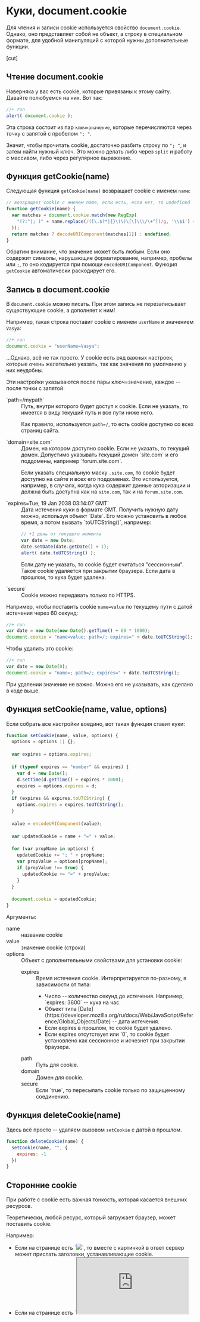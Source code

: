 # Куки, document.cookie 

Для чтения и записи cookie используется свойство `document.cookie`. Однако, оно представляет собой не объект, а строку в специальном формате, для удобной манипуляций с которой нужны дополнительные функции.

[cut]

## Чтение document.cookie

Наверняка у вас есть cookie, которые привязаны к этому сайту. Давайте полюбуемся на них. Вот так:

```js
//+ run
alert( document.cookie );
```

Эта строка состоит из пар `ключ=значение`, которые перечисляются через точку с запятой с пробелом `"; "`. 

Значит, чтобы прочитать cookie, достаточно разбить строку по `"; "`, и затем найти нужный ключ. Это можно делать либо через `split` и работу с массивом, либо через регулярное выражение.

## Функция getCookie(name)

Следующая функция `getCookie(name)` возвращает cookie с именем `name`:

```js
// возвращает cookie с именем name, если есть, если нет, то undefined
function getCookie(name) {
  var matches = document.cookie.match(new RegExp(
    "(?:^|; )" + name.replace(/([\.$?*|{}\(\)\[\]\\\/\+^])/g, '\\$1') + "=([^;]*)"
  ));
  return matches ? decodeURIComponent(matches[1]) : undefined;
}
```

Обратим внимание, что значение может быть любым. Если оно содержит символы, нарушающие форматирование, например, пробелы или `;`, то оно кодируется при помощи `encodeURIComponent`. Функция `getCookie` автоматически раскодирует его.

## Запись в document.cookie

В `document.cookie` можно писать. При этом запись не перезаписывает существующие cookie, а дополняет к ним!

Например, такая строка поставит cookie с именем `userName` и значением `Vasya`:

```js
//+ run
document.cookie = "userName=Vasya";
```

...Однако, всё не так просто. У cookie есть ряд важных настроек, которые очень желательно указать, так как значения по умолчанию у них неудобны.

Эти настройки указываются после пары ключ=значение, каждое -- после точки с запятой:
<dl>
<dt>`path=/mypath`</dt>
<dd>Путь, внутри которого будет доступ к cookie. Если не указать, то имеется в виду текущий путь и все пути ниже него. 

Как правило, используется `path=/`, то есть cookie доступно со всех страниц сайта.</dd>
<dt>`domain=site.com`</dt>
<dd>Домен, на котором доступно cookie. Если не указать, то текущий домен. Допустимо указывать текущий домен `site.com` и его поддомены, например `forum.site.com`.

Если указать специальную маску `.site.com`, то cookie будет доступно на сайте и всех его поддоменах. Это используется, например, в случаях, когда кука содержит данные авторизации и должна быть доступна как на `site.com`, так и на `forum.site.com`. 
</dd>
<dt>`expires=Tue, 19 Jan 2038 03:14:07 GMT`</dt>
<dd>Дата истечения куки в формате GMT. Получить нужную дату можно, используя объект `Date`. Его можно установить в любое время, а потом вызвать `toUTCString()`, например:

```js
// +1 день от текущего момента
var date = new Date;
date.setDate(date.getDate() + 1);
alert( date.toUTCString() );
```

Если дату не указать, то cookie будет считаться "сессионным". Такое cookie удаляется при закрытии браузера.
Если дата в прошлом, то кука будет удалена. 
</dd>
<dt>`secure`</dt>
<dd>Cookie можно передавать только по HTTPS.</dd>
</dl>

Например, чтобы поставить cookie `name=value` по текущему пути с датой истечения через 60 секунд:

```js
//+ run
var date = new Date(new Date().getTime() + 60 * 1000);
document.cookie = "name=value; path=/; expires=" + date.toUTCString();
```

Чтобы удалить это cookie:

```js
//+ run
var date = new Date(0);
document.cookie = "name=; path=/; expires=" + date.toUTCString();
```

При удалении значение не важно. Можно его не указывать, как сделано в коде выше.

## Функция setCookie(name, value, options)

Если собрать все настройки воедино, вот такая функция ставит куки:

```js
function setCookie(name, value, options) {
  options = options || {};

  var expires = options.expires;

  if (typeof expires == "number" && expires) {
    var d = new Date();
    d.setTime(d.getTime() + expires * 1000);
    expires = options.expires = d;
  }
  if (expires && expires.toUTCString) {
    options.expires = expires.toUTCString();
  }

  value = encodeURIComponent(value);

  var updatedCookie = name + "=" + value;

  for (var propName in options) {
    updatedCookie += "; " + propName;
    var propValue = options[propName];
    if (propValue !== true) {
      updatedCookie += "=" + propValue;
    }
  }

  document.cookie = updatedCookie;
}
```

Аргументы:
<dl>
<dt>name</dt><dd>название cookie</dd>
<dt>value</dt><dd>значение cookie (строка)</dd>
<dt>options</dt><dd>
Объект с дополнительными свойствами для установки cookie:
<dl>
<dt>expires</dt><dd>Время истечения cookie. Интерпретируется по-разному, в зависимости от типа:
<ul>
<li>Число -- количество секунд до истечения. Например, `expires: 3600` -- кука на час.</li>
<li>Объект типа [Date](https://developer.mozilla.org/ru/docs/Web/JavaScript/Reference/Global_Objects/Date) -- дата истечения.</li>
<li>Если expires в прошлом, то cookie будет удалено.</li>
<li>Если expires отсутствует или `0`, то cookie будет установлено как сессионное и исчезнет при закрытии браузера.</li>
</ul>
</dd>
<dt>path</dt><dd>Путь для cookie.</dd>
<dt>domain</dt><dd>Домен для cookie.</dd>
<dt>secure</dt><dd>Если `true`, то пересылать cookie только по защищенному соединению.</dd>
</dl>
</dd>
</dl>

## Функция deleteCookie(name)

Здесь всё просто -- удаляем вызовом `setCookie` с датой в прошлом.

```js
function deleteCookie(name) {
  setCookie(name, "", {
    expires: -1
  })
}
```

## Сторонние cookie

При работе с cookie есть важная тонкость, которая касается внешних ресурсов.

Теоретически, любой ресурс, который загружает браузер, может поставить cookie. 

Например:
<ul>
<li>Если на странице есть `<img src="http://mail.ru/counter.gif">`, то вместе с картинкой в ответ сервер может прислать заголовки, устанавливающие cookie.</li>
<li>Если на странице есть `<iframe src="http://facebook.com/button.php">`, то во-первых сервер может вместе с `button.php` прислать cookie, а во-вторых JS-код внутри ифрейма может записать в `document.cookie`</li>
</ul>

При этом cookie будут принадлежать тому домену, который их поставил. То есть, на `mail.ru` для первого случая, и на `facebook.com` во втором. 

**Такие cookie, которые не принадлежат основной странице, называются "сторонними" (3rd party) cookies. Не все браузеры их разрешают.**

Как правило, в настройках браузера можно поставить "Блокировать данные и файлы cookie сторонних сайтов" (Chrome). 

**В Safari такая настройка включена по умолчанию и выглядит так:**

<img src="safari-nocookie.png">

### Тс-с-с. Большой брат смотрит за тобой.

Цель этого запрета -- защитить посетителей от слежки со стороны рекламодателей, которые вместе с картинкой-баннером присылают и куки, таким образом помечая посетителей. 

Например, на многих сайтах стоят баннеры и другая реклама Google Ads. При помощи таких cookie компания Google будет знать, какие именно сайты вы посещаете, сколько времени вы на них проводите и многое другое. 

Как? Да очень просто -- на каждом сайте загружается, к примеру, картинка с рекламой. При этом баннер берётся с домена, принадлежащего Google. Вместе с баннером Google ставит cookie со специальным уникальным идентификатором.

Далее, при следующем запросе на баннер, браузер пошлёт стандартные заголовки, которые включают в себя:

<ul>
<li>Cookie с домена баннера, то есть уникальный идентификатор, который был поставлен ранее.</li>
<li>Стандартный заголовок Referrer (его не будет при HTTPS!), который говорит, с какого сайта сделан запрос. Да, впрочем, Google и так знает, с какого сайта запрос, ведь идентификатор сайта есть в URL.</li>
</ul>

Так что Google может хранить в своей базе, какие именно сайты из тех, на которых есть баннер Google, вы посещали, когда вы на них были, и т.п. Этот идентификатор легко привязывается к остальной информации от других сервисов, и таким образом картина слежки получается довольно-таки глобальной.

Здесь я не утверждаю, что в конкретной компании Google всё именно так... Но во-первых, сделать так легко, во-вторых идентификаторы действительно ставятся, а в-третьих, такие знания о человеке позволяют решать, какую именно рекламу и когда ему показать. А это основная доля доходов Google, благодаря которой корпорация существует.

Возможно, компания Apple, которая выпустила Safari, поставила такой флаг по умолчанию именно для уменьшения влияния Google? 

### А если очень надо?

Итак, Safari запрещает сторонние cookie по умолчанию. Другие браузеры предоставляют такую возможность, если посетитель захочет. 

**А что, если ну очень надо поставить стороннюю cookie, и чтобы это было надёжно?**

Такая задача действительно возникает, например, в системе кросс-доменной авторизации, когда есть несколько доменов 2-го уровня, и хочется, чтобы посетитель, который входит в один сайт, автоматически распознавался во всей сетке. При этом cookie для авторизации ставятся на главный домен -- "мастер", а остальные сайты запрашивают их при помощи специального скрипта (и, как правило, копируют к себе для оптимизации, но здесь это не суть).

Ещё пример -- когда есть внешний виджет, например, `iframe` с информационным сервисом, который можно подключать на разные сайты. И этот `iframe` должен знать что-то о посетителе, опять же, авторизация или какие-то настройки, которые хорошо бы хранить в cookie.

Есть несколько способов поставить 3rd-party cookie для Safari.

<dl>
<dt>Использовать ифрейм.</dt>
<dd>Ифрейм является полноценным окном браузера. В нём должна быть доступна вся функциональность, в том числе cookie. Как браузер решает, что ифрейм "сторонний" и нужно запретить для него и его скриптов установку cookie? Критерий таков: "в ифрейме нет навигации". Если навигация есть, то ифрейм признаётся полноценным окном.

Например, в сторонний `iframe` можно сделать POST. И тогда, в ответ на POST, сервер может поставить cookie. Или прислать документ, который это делает. Ифрейм, в который прошёл POST, считается родным и надёжным.</dd>
<dt>Popup-окно</dt>
<dd>Другой вариант -- использовать popup, то есть при помощи `window.open` открывать именно окно со стороннего домена, и уже там ставить cookie. Это тоже работает.</dd>
<dt>Редирект</dt>
<dd>Ещё одно альтернативное решение, которое подходит не везде - это сделать интеграцию со сторонним доменом, такую что на него можно сделать редирект, он ставит cookie и делает редирект обратно.</dd>
</dl>

## Дополнительно

<ul>
<li>На Cookie наложены ограничения:
<ul>
<li>Имя и значение (после `encodeURIComponent`) вместе не должны превышать 4кб.</li>
<li>Общее количество cookie на домен ограничено 30-50, в зависимости от браузера.</li>
<li>Разные домены 2го уровня полностью изолированы. Но в пределах доменов 3го уровня куки можно ставить свободно с указанием `domain`.</li>
<li>Сервер может поставить cookie с дополнительным флагом `HttpOnly`. Cookie с таким параметром передаётся только в заголовках, оно никак не доступно из JavaScript.</li>
</ul>
</li>
<li>Иногда посетители отключают cookie. Отловить это можно проверкой свойства [navigator.cookieEnabled](https://developer.mozilla.org/en-US/docs/DOM/window.navigator.cookieEnabled)

```js
//+ run
if (!navigator.cookieEnabled) {
  alert( 'Включите cookie для комфортной работы с этим сайтом' );
}
```

...Конечно, предполагается, что включён JavaScript. Впрочем, посетитель без JS и cookie с большой вероятностью не человек, а бот.</li> 
</ul>

## Итого

Файл с функциями для работы с cookie: [cookie.js](cookie.js).